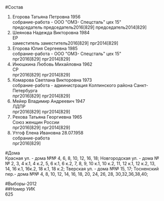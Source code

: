 #Состав  
1. Егорова Татьяна Петровна 1956  
    собрание-работа - ООО "ОМЗ- Спецсталь" цех 15"  
    председатель председатель2016[829] председатель2014[829]  
2. Шеянова Надежда Викторовна 1984  
    ЕР  
    заместитель заместитель2016[829] прг2014[829]  
3. Егорова Юлия Сергеевна 1985  
    собрание-работа - ООО "ОМЗ- Спецсталь" цех 15"  
    прг2016[829] прг2014[829]  
4. Инюшкина Любовь Михайловна 1962  
    СР  
    прг2016[829] прг2014[829]  
5. Комарова Светлана Викторовна 1973  
    собрание-работа - администрация Колпинского района Санкт-Петербурга  
    прг2016[829] прг2014[829]  
6. Мейер Владимир Андреевич 1947  
    ЛДПР  
    прг2016[829] прг2014[829]  
7. Рехова Татьяна Георгиевна 1965  
    Союз женщин России  
    прг2016[829] прг2014[829]  
8. Утгоф Елена Ивановна 28.07.1958  
    собрание-работа  
    прг2016[829]  
  
#Дома  
Красная ул. - дома №№ 4, 6, 8, 10, 12, 16, 18; Новгородская ул. - дома №№ 2, 3, 4 к.1, 4 к.2, 5, 6 к.1, 6 к.2, 7, 8, 9, 10 к.1, 10 к.2, 11, 12 к.1, 12 к.2, 13, 14, 16 к.1, 16к.2, 18 к.1, 18 к.2; Тверская ул. - дома №№ 15, 17; Тосненский пер.- дома №№ 4, 8, 10, 12, 14, 16, 18, 20, 24, 26, 28, 30,32,36,38,40;  
  
#Выборы-2012  
##Номер УИК  
625  
